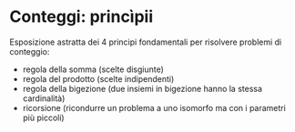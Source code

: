 # Conteggi: princìpii

Esposizione astratta dei 4 principi fondamentali per risolvere problemi di conteggio:

- regola della somma (scelte disgiunte)
- regola del prodotto (scelte indipendenti)
- regola della bigezione (due insiemi in bigezione hanno la stessa cardinalità)
- ricorsione (ricondurre un problema a uno isomorfo ma con i parametri più piccoli)
